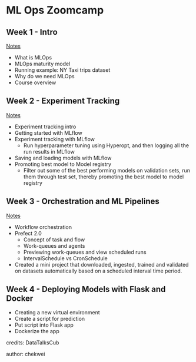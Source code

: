 # ML Ops Zoomcamp

## Week 1 - Intro
[Notes](https://github.com/chekwei4/ml-ops-zoomcamp/tree/main/week_1)
- What is MLOps
- MLOps maturity model
- Running example: NY Taxi trips dataset
- Why do we need MLOps
- Course overview


## Week 2 - Experiment Tracking
[Notes](https://github.com/chekwei4/ml-ops-zoomcamp/tree/main/week_2)
- Experiment tracking intro
- Getting started with MLflow
- Experiment tracking with MLflow
  - Run hyperparameter tuning using Hyperopt, and then logging all the run results in MLflow
- Saving and loading models with MLflow
- Promoting best model to Model registry
    - Filter out some of the best performing models on validation sets, run them through test set, thereby promoting the best model to model registry

## Week 3 - Orchestration and ML Pipelines
[Notes](https://github.com/chekwei4/ml-ops-zoomcamp/tree/main/week_3)
- Workflow orchestration
- Prefect 2.0
    - Concept of task and flow
    - Work-queues and agents
    - Previewing work-queues and view scheduled runs
    - IntervalSchedule vs CronSchedule
- Created a mini project that downloaded, ingested, trained and validated on datasets automatically based on a scheduled interval time period. 


## Week 4 - Deploying Models with Flask and Docker
- Creating a new virtual environment
- Create a script for prediction
- Put script into Flask app
- Dockerize the app


credits: DataTalksCub

author: chekwei